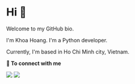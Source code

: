 # Hi 👋

Welcome to my GitHub bio.

I'm Khoa Hoang. I'm a Python developer.

Currently, I'm based in Ho Chi Minh city, Vietnam.

<b> 🤝 To connect with me</b>
<p align = "center">

[<img src="https://img.shields.io/badge/twitter-%231DA1F2.svg?&style=for-the-badge&logo=twitter&logoColor=white&color=black" />](https://twitter.com/htxuankhoa) 
[<img src ="https://img.shields.io/badge/website-%23.svg?&style=for-the-badge&logo=&logoColor=white%22&color=black">](https://htxuankhoa.me)
</p>
